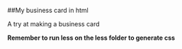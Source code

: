 ##My business card in html

A try at making a business card

**Remember to run less on the less folder to generate css**
